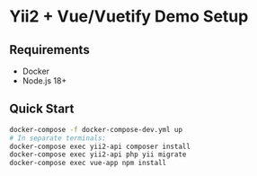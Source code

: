 # Yii2 + Vue/Vuetify Demo Setup

## Requirements
- Docker
- Node.js 18+

## Quick Start
```bash
docker-compose -f docker-compose-dev.yml up
# In separate terminals:
docker-compose exec yii2-api composer install
docker-compose exec yii2-api php yii migrate
docker-compose exec vue-app npm install